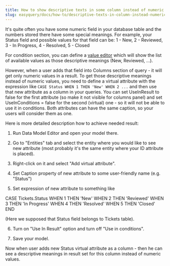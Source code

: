 ```yaml
---
title: How to show descriptive texts in some column instead of numeric values
slug: easyquery/docs/how-to/descriptive-texts-in-column-instead-numeric-values
---
```



It's quite often you have some numeric field in your database table and the numbers stored there have some special meanings.
For example, your Status field and possible values for that field can be: 1 - New, 2 - Reviewed, 3 - In Progress, 4 - Resolved, 5 - Closed

For condition section, you can define a [value editor](//easyquery/docs/fundamentals/about-data-editors) which will show the list of available values as those descriptive meanings (New, Reviewed, ...).

However, when a user adds that field into Columns section of query - it will get only numeric values in a result. 
To get those descriptive meanings instead of numeric values, you need to define a virtual attribute with the expression like `CASE Status WHEN 1 THEN 'New' WHEN 2 ...` and then use that new attribute as a column in your queries.
You can set UseInResult to false for the first attribute (so make it not visible for columns panel) and set UseInConditions = false for the second (virtual) one - so it will not be able to use it in conditions.
Both attributes can have the same caption, so your users will consider them as one.

Here is more detailed description how to achieve needed result:

1) Run Data Model Editor and open your model there.

2) Go to "Entities" tab and select the entity where you would like to see new attribute (most probably it's the same entity where your ID attribute is placed).

3) Right-click on it and select "Add virtual attribute".

4) Set Caption property of new attribute to some user-friendly name (e.g. "Status")

5) Set expression of new attribute to something like 

  CASE Tickets.Status WHEN 1 THEN 'New' WHEN 2 THEN 'Reviewed' WHEN 3 THEN 'In Progress' WHEN 4 THEN 'Resolved' WHEN 5 THEN 'Closed' END

(Here we supposed that Status field belongs to Tickets table). 

6) Turn on "Use In Result" option and turn off "Use in conditions".

7) Save your model. 


Now when user adds new Status virtual attribute as a column - then he can see a descriptive meanings in result set for this column instead of numeric values.